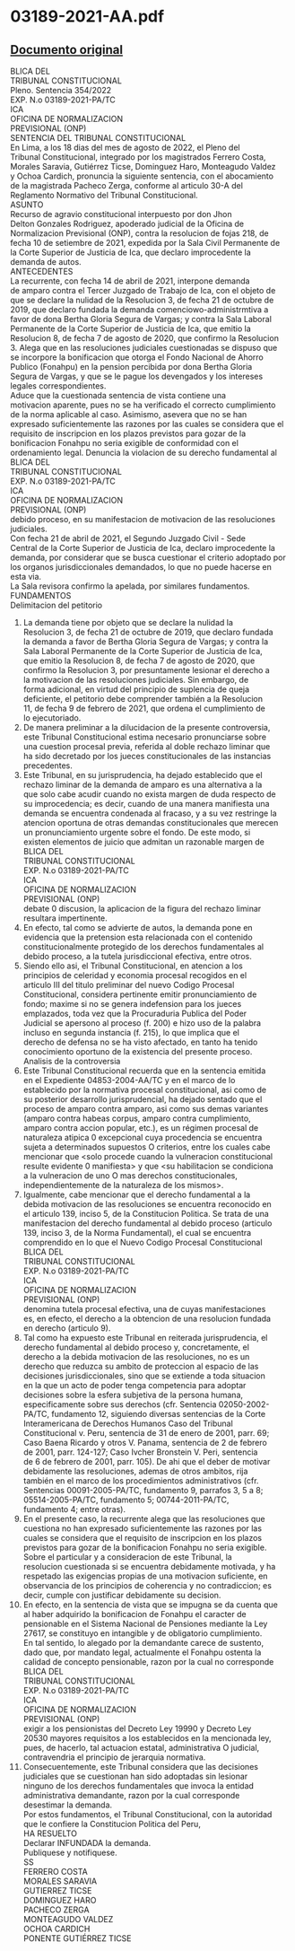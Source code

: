 
03189-2021-AA.pdf
=================
  
[Documento original](https://tc.gob.pe/jurisprudencia/2022/03189-2021-AA.pdf)  
---  
BLICA DEL  
TRIBUNAL CONSTITUCIONAL  
Pleno. Sentencia 354/2022  
EXP. N.o 03189-2021-PA/TC  
ICA  
OFICINA DE NORMALIZACION  
PREVISIONAL (ONP)  
SENTENCIA DEL TRIBUNAL CONSTITUCIONAL  
En Lima, a los 18 dias del mes de agosto de 2022, el Pleno del  
Tribunal Constitucional, integrado por los magistrados Ferrero Costa,  
Morales Saravia, Gutiérrez Ticse, Dominguez Haro, Monteagudo Valdez  
y Ochoa Cardich, pronuncia la siguiente sentencia, con el abocamiento  
de la magistrada Pacheco Zerga, conforme al articulo 30-A del  
Reglamento Normativo del Tribunal Constitucional.  
ASUNTO  
Recurso de agravio constitucional interpuesto por don Jhon  
Delton Gonzales Rodriguez, apoderado judicial de la Oficina de  
Normalizacion Previsional (ONP), contra la resolucion de fojas 218, de  
fecha 10 de setiembre de 2021, expedida por la Sala Civil Permanente de  
la Corte Superior de Justicia de Ica, que declaro improcedente la  
demanda de autos.  
ANTECEDENTES  
La recurrente, con fecha 14 de abril de 2021, interpone demanda  
de amparo contra el Tercer Juzgado de Trabajo de Ica, con el objeto de  
que se declare la nulidad de la Resolucion 3, de fecha 21 de octubre de  
2019, que declaro fundada la demanda comenciowo-administrmtiva a  
favor de dona Bertha Gloria Segura de Vargas; y contra la Sala Laboral  
Permanente de la Corte Superior de Justicia de Ica, que emitio la  
Resolucion 8, de fecha 7 de agosto de 2020, que confirmo la Resolucion  
3. Alega que en las resoluciones judiciales cuestionadas se dispuso que  
se incorpore la bonificacion que otorga el Fondo Nacional de Ahorro  
Publico (Fonahpu) en la pension percibida por dona Bertha Gloria  
Segura de Vargas, y que se le pague los devengados y los intereses  
legales correspondientes.  
Aduce que la cuestionada sentencia de vista contiene una  
motivacion aparente, pues no se ha verificado el correcto cumplimiento  
de la norma aplicable al caso. Asimismo, asevera que no se han  
expresado suficientemente las razones por las cuales se considera que el  
requisito de inscripcion en los plazos previstos para gozar de la  
bonificacion Fonahpu no seria exigible de conformidad con el  
ordenamiento legal. Denuncia la violacion de su derecho fundamental al  
BLICA DEL  
TRIBUNAL CONSTITUCIONAL  
EXP. N.o 03189-2021-PA/TC  
ICA  
OFICINA DE NORMALIZACION  
PREVISIONAL (ONP)  
debido proceso, en su manifestacion de motivacion de las resoluciones  
judiciales.  
Con fecha 21 de abril de 2021, el Segundo Juzgado Civil - Sede  
Central de la Corte Superior de Justicia de Ica, declaro improcedente la  
demanda, por considerar que se busca cuestionar el criterio adoptado por  
los organos jurisdiccionales demandados, lo que no puede hacerse en  
esta via.  
La Sala revisora confirmo la apelada, por similares fundamentos.  
FUNDAMENTOS  
Delimitacion del petitorio  
1. La demanda tiene por objeto que se declare la nulidad la  
Resolucion 3, de fecha 21 de octubre de 2019, que declaro fundada  
la demanda a favor de Bertha Gloria Segura de Vargas; y contra la  
Sala Laboral Permanente de la Corte Superior de Justicia de Ica,  
que emitio la Resolucion 8, de fecha 7 de agosto de 2020, que  
confirmo la Resolucion 3, por presuntamente lesionar el derecho a  
la motivacion de las resoluciones judiciales. Sin embargo, de  
forma adicional, en virtud del principio de suplencia de queja  
deficiente, el petitorio debe comprender también a la Resolucion  
11, de fecha 9 de febrero de 2021, que ordena el cumplimiento de  
lo ejecutoriado.  
2. De manera preliminar a la dilucidacion de la presente controversia,  
este Tribunal Constitucional estima necesario pronunciarse sobre  
una cuestion procesal previa, referida al doble rechazo liminar que  
ha sido decretado por los jueces constitucionales de las instancias  
precedentes.  
3. Este Tribunal, en su jurisprudencia, ha dejado establecido que el  
rechazo liminar de la demanda de amparo es una alternativa a la  
que solo cabe acudir cuando no exista margen de duda respecto de  
su improcedencia; es decir, cuando de una manera manifiesta una  
demanda se encuentra condenada al fracaso, y a su vez restringe la  
atencion oportuna de otras demandas constitucionales que merecen  
un pronunciamiento urgente sobre el fondo. De este modo, si  
existen elementos de juicio que admitan un razonable margen de  
BLICA DEL  
TRIBUNAL CONSTITUCIONAL  
EXP. N.o 03189-2021-PA/TC  
ICA  
OFICINA DE NORMALIZACION  
PREVISIONAL (ONP)  
debate 0 discusion, la aplicacion de la figura del rechazo liminar  
resultara impertinente.  
4. En efecto, tal como se advierte de autos, la demanda pone en  
evidencia que la pretension esta relacionada con el contenido  
constitucionalmente protegido de los derechos fundamentales al  
debido proceso, a la tutela jurisdiccional efectiva, entre otros.  
5. Siendo ello asi, el Tribunal Constitucional, en atencion a los  
principios de celeridad y economia procesal recogidos en el  
articulo III del titulo preliminar del nuevo Codigo Procesal  
Constitucional, considera pertinente emitir pronunciamiento de  
fondo; maxime si no se genera indefension para los jueces  
emplazados, toda vez que la Procuraduria Publica del Poder  
Judicial se apersono al proceso (f. 200) e hizo uso de la palabra  
incluso en segunda instancia (f. 215), lo que implica que el  
derecho de defensa no se ha visto afectado, en tanto ha tenido  
conocimiento oportuno de la existencia del presente proceso.  
Analisis de la controversia  
6. Este Tribunal Constitucional recuerda que en la sentencia emitida  
en el Expediente 04853-2004-AA/TC y en el marco de lo  
establecido por la normativa procesal constitucional, asi como de  
su posterior desarrollo jurisprudencial, ha dejado sentado que el  
proceso de amparo contra amparo, asi como sus demas variantes  
(amparo contra habeas corpus, amparo contra cumplimiento,  
amparo contra accion popular, etc.), es un régimen procesal de  
naturaleza atipica 0 excepcional cuya procedencia se encuentra  
sujeta a determinados supuestos O criterios, entre los cuales cabe  
mencionar que <solo procede cuando la vulneracion constitucional  
resulte evidente 0 manifiesta> y que <su habilitacion se condiciona  
a la vulneracion de uno O mas derechos constitucionales,  
independientemente de la naturaleza de los mismos>.  
7. Igualmente, cabe mencionar que el derecho fundamental a la  
debida motivacion de las resoluciones se encuentra reconocido en  
el articulo 139, inciso 5, de la Constitucion Politica. Se trata de una  
manifestacion del derecho fundamental al debido proceso (articulo  
139, inciso 3, de la Norma Fundamental), el cual se encuentra  
comprendido en lo que el Nuevo Codigo Procesal Constitucional  
BLICA DEL  
TRIBUNAL CONSTITUCIONAL  
EXP. N.o 03189-2021-PA/TC  
ICA  
OFICINA DE NORMALIZACION  
PREVISIONAL (ONP)  
denomina tutela procesal efectiva, una de cuyas manifestaciones  
es, en efecto, el derecho a la obtencion de una resolucion fundada  
en derecho (articulo 9).  
8. Tal como ha expuesto este Tribunal en reiterada jurisprudencia, el  
derecho fundamental al debido proceso y, concretamente, el  
derecho a la debida motivacion de las resoluciones, no es un  
derecho que reduzca su ambito de proteccion al espacio de las  
decisiones jurisdiccionales, sino que se extiende a toda situacion  
en la que un acto de poder tenga competencia para adoptar  
decisiones sobre la esfera subjetiva de la persona humana,  
especificamente sobre sus derechos (cfr. Sentencia 02050-2002-  
PA/TC, fundamento 12, siguiendo diversas sentencias de la Corte  
Interamericana de Derechos Humanos Caso del Tribunal  
Constitucional v. Peru, sentencia de 31 de enero de 2001, parr. 69;  
Caso Baena Ricardo y otros V. Panama, sentencia de 2 de febrero  
de 2001, parr. 124-127; Caso Ivcher Bronstein V. Peri, sentencia  
de 6 de febrero de 2001, parr. 105). De ahi que el deber de motivar  
debidamente las resoluciones, ademas de otros ambitos, rija  
también en el marco de los procedimientos administrativos (cfr.  
Sentencias 00091-2005-PA/TC, fundamento 9, parrafos 3, 5 a 8;  
05514-2005-PA/TC, fundamento 5; 00744-2011-PA/TC,  
fundamento 4; entre otras).  
9. En el presente caso, la recurrente alega que las resoluciones que  
cuestiona no han expresado suficientemente las razones por las  
cuales se considera que el requisito de inscripcion en los plazos  
previstos para gozar de la bonificacion Fonahpu no seria exigible.  
Sobre el particular y a consideracion de este Tribunal, la  
resolucion cuestionada si se encuentra debidamente motivada, y ha  
respetado las exigencias propias de una motivacion suficiente, en  
observancia de los principios de coherencia y no contradiccion; es  
decir, cumple con justificar debidamente su decision.  
10. En efecto, en la sentencia de vista que se impugna se da cuenta que  
al haber adquirido la bonificacion de Fonahpu el caracter de  
pensionable en el Sistema Nacional de Pensiones mediante la Ley  
27617, se constituyo en intangible y de obligatorio cumplimiento.  
En tal sentido, lo alegado por la demandante carece de sustento,  
dado que, por mandato legal, actualmente el Fonahpu ostenta la  
calidad de concepto pensionable, razon por la cual no corresponde  
BLICA DEL  
TRIBUNAL CONSTITUCIONAL  
EXP. N.o 03189-2021-PA/TC  
ICA  
OFICINA DE NORMALIZACION  
PREVISIONAL (ONP)  
exigir a los pensionistas del Decreto Ley 19990 y Decreto Ley  
20530 mayores requisitos a los establecidos en la mencionada ley,  
pues, de hacerlo, tal actuacion estatal, administrativa O judicial,  
contravendria el principio de jerarquia normativa.  
11. Consecuentemente, este Tribunal considera que las decisiones  
judiciales que se cuestionan han sido adoptadas sin lesionar  
ninguno de los derechos fundamentales que invoca la entidad  
administrativa demandante, razon por la cual corresponde  
desestimar la demanda.  
Por estos fundamentos, el Tribunal Constitucional, con la autoridad  
que le confiere la Constitucion Politica del Peru,  
HA RESUELTO  
Declarar INFUNDADA la demanda.  
Publiquese y notifiquese.  
SS  
FERRERO COSTA  
MORALES SARAVIA  
GUTIERREZ TICSE  
DOMINGUEZ HARO  
PACHECO ZERGA  
MONTEAGUDO VALDEZ  
OCHOA CARDICH  
PONENTE GUTIÉRREZ TICSE